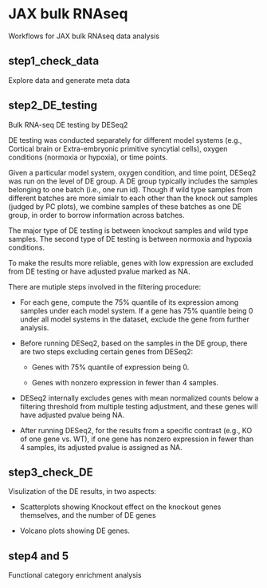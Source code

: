 # JAX bulk RNAseq
Workflows for JAX bulk RNAseq data analysis

## step1_check_data

Explore data and generate meta data

## step2_DE_testing

Bulk RNA-seq DE testing by DESeq2

DE testing was conducted separately for different model systems (e.g., Cortical brain or Extra-embryonic primitive syncytial cells), oxygen conditions (normoxia or hypoxia), or time points.  

Given a particular model system, oxygen condition, and time point, DESeq2 was run on the level of DE group. A DE group typically includes the samples belonging to one batch (i.e., one run id). Though if wild type samples from different batches are more simialr to each other than the knock out samples (judged by PC plots), we combine samples of these batches as one DE group, in order to borrow information across batches. 

The major type of DE testing is between knockout samples and wild type samples. The second type of DE testing is between normoxia and hypoxia conditions. 

To make the results more reliable, genes with low expression are excluded from DE testing or have adjusted pvalue marked as NA. 

There are mutiple steps involved in the filtering procedure:

- For each gene, compute the 75\% quantile of its expression among samples under each model system. If a gene has 75\% quantile being 0 under all model systems in the dataset, exclude the gene from further analysis.
  
- Before running DESeq2, based on the samples in the DE group, there are two steps excluding certain genes from DESeq2:
  
  - Genes with 75\% quantile of expression being 0.
    
  - Genes with nonzero expression in fewer than 4 samples.

- DESeq2 internally excludes genes with mean normalized counts below a filtering threshold from multiple testing adjustment, and these genes will have adjusted pvalue being NA.

- After running DESeq2, for the results from a specific contrast (e.g., KO of one gene vs. WT), if one gene has nonzero expression in fewer than 4 samples, its adjusted pvalue is assigned as NA.



## step3_check_DE

Visulization of the DE results, in two aspects:
- Scatterplots showing Knockout effect on the knockout genes themselves, and the number of DE genes
  
- Volcano plots showing DE genes. 

## step4 and 5

Functional category enrichment analysis
